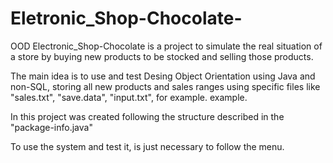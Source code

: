 # Eletronic_Shop-Chocolate-
OOD
Electronic_Shop-Chocolate is a project to simulate the real situation of a store by buying new products to be stocked and selling those products.

The main idea is to use and test Desing Object Orientation using Java and non-SQL, storing all new products and sales ranges using specific files like "sales.txt", "save.data", "input.txt", for example. example.

In this project was created following the structure described in the "package-info.java"

To use the system and test it, is just necessary to follow the menu.
